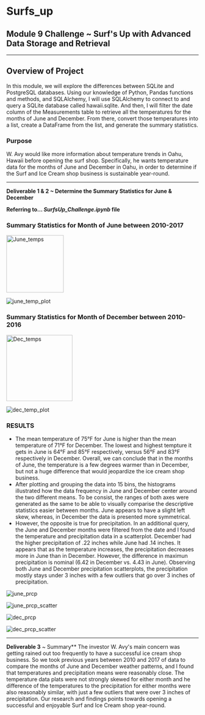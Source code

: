 # Surfs_up 

## Module 9 Challenge ~ Surf's Up with Advanced Data Storage and Retrieval
---
## Overview of Project
In this module, we will explore the differences between SQLite and PostgreSQL databases. Using our knowledge of Python, Pandas functions and methods, and SQLAlchemy, I will use SQLAlchemy to connect to and query a SQLite database called hawaii.sqlite. And then, I will filter the date column of the Measurements table to retrieve all the temperatures for the months of June and December. From there, convert those temperatures into a list, create a DataFrame from the list, and generate the summary statistics.
### Purpose
W. Avy would like more information about temperature trends in Oahu, Hawaii before opening the surf shop. Specifically, he wants temperature data for the months of June and December in Oahu, in order to determine if the Surf and Ice Cream shop business is sustainable year-round. 

---
**Deliverable 1 & 2 ~ Determine the Summary Statistics for June & December**

**Referring to... _SurfsUp_Challenge.ipynb_ file** 
### Summary Statistics for Month of June between 2010-2017

<img width="150" alt="June_temps" src="https://user-images.githubusercontent.com/68654746/182716943-fa729474-9dae-408c-8f70-2dfaed47c182.png">

![june_temp_plot](https://user-images.githubusercontent.com/68654746/182719735-c5095214-b577-4b0d-a08e-f0dd6cec420d.jpg)

### Summary Statistics for Month of December between 2010-2016

<img width="173" alt="Dec_temps" src="https://user-images.githubusercontent.com/68654746/182717370-b4495ce9-78dc-401c-9978-14002b1aa304.png">

![dec_temp_plot](https://user-images.githubusercontent.com/68654746/182718912-207e58f7-a31a-4c2e-8f70-13d4930b5a48.jpg)

### RESULTS
- The mean temperature of 75°F for June is higher than the mean temperature of 71°F for December. The lowest and highest tempture it gets in June is 64°F and 85°F respectively, versus 56°F and 83°F respectively in December. Overall, we can conclude that in the months of June, the temperature is a few degrees warmer than in December, but not a huge difference that would jeopardize the ice cream shop business. 
- After plotting and grouping the data into 15 bins, the histograms illustrated how the data frequency in June and December center around the two different means. To be consist, the ranges of both axes were generated as the same to be able to visually comparise the descriptive statistics easier between months. June appears to have a slight left skew, whereas, in December the data is presented more symmetrical.
- However, the opposite is true for precipitation. In an additional query, the June and December months were filtered from the date and I found the temperature and precipitation data in a scatterplot. December had the higher precipitation of .22 inches while June had .14 inches. It appears that as the temperature increases, the precipitation decreases more in June than in December. However, the difference in maximun precipitation is nominal (6.42 in December vs. 4.43 in June). Observing both June and December precipitation scatterplots, the precipitation mostly stays under 3 inches with a few outliers that go over 3 inches of precipitation.

![june_prcp](https://user-images.githubusercontent.com/68654746/182716982-9080c9c7-3a6c-4d70-8b87-44ff242a5fa7.jpg)

![june_prcp_scatter](https://user-images.githubusercontent.com/68654746/182719157-a427806b-4b73-46a9-89c5-c37dc3da865d.jpg)

![dec_prcp](https://user-images.githubusercontent.com/68654746/182717400-5dac81ef-f98f-4df3-9103-9484b029d08c.jpg)

![dec_prcp_scatter](https://user-images.githubusercontent.com/68654746/182719134-1e09dd5a-2b73-4b85-a24a-ce69a1f50b0c.jpg)

---
**Deliverable 3** ~ Summary**
The investor W. Avy's main concern was getting rained out too frequently to have a successful ice cream shop business. So we took previous years between 2010 and 2017 of data to compare the months of June and December weather patterns, and I found that temperatures and precipitation means were reasonably close. The temperature data plats were not strongly skewed for either month and he difference of the temperatures to the precipitation for either months were also reasonably similar, with just a few outliers that were over 3 inches of precipitation. Our research and findings points towards opening a successful and enjoyable Surf and Ice Cream shop year-round.
